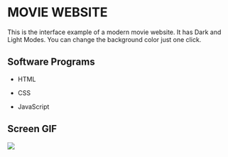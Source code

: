 <h1> MOVIE WEBSITE </h1>

This is the interface example of a modern movie website. It has Dark and Light Modes. You can change the background color just one click.

<h2> Software Programs </h2>

- HTML

- CSS

- JavaScript

<h2> Screen GIF </h2>

![](movi.gif)